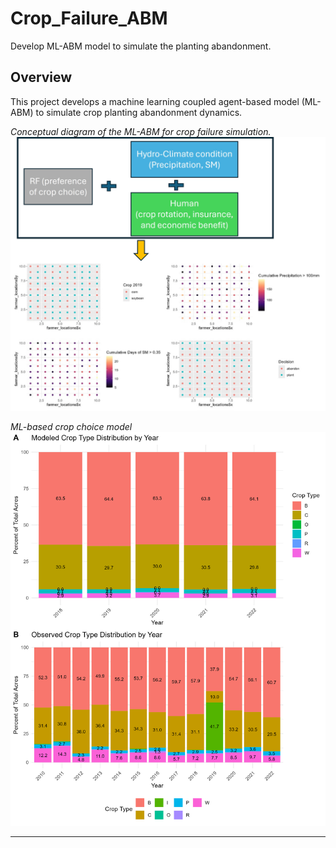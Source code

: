 # Crop_Failure_ABM

Develop ML-ABM model to simulate the planting abandonment.

## Overview

This project develops a machine learning coupled agent-based model (ML-ABM) to simulate crop planting abandonment dynamics.

*Conceptual diagram of the ML-ABM for crop failure simulation.*
![Model Diagram](figures/ML_ABM.jpg)



*ML-based crop choice model*
![Random forest model prediction](figures/rf.jpg)

---

